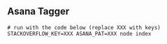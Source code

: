 ## Asana Tagger

```
# run with the code below (replace XXX with keys)
STACKOVERFLOW_KEY=XXX ASANA_PAT=XXX node index
```
